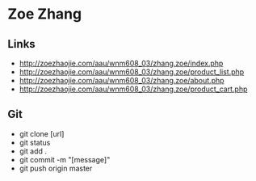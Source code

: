# Zoe Zhang

## Links

- http://zoezhaojie.com/aau/wnm608_03/zhang.zoe/index.php
- http://zoezhaojie.com/aau/wnm608_03/zhang.zoe/product_list.php
- http://zoezhaojie.com/aau/wnm608_03/zhang.zoe/about.php
- http://zoezhaojie.com/aau/wnm608_03/zhang.zoe/product_cart.php



## Git

- git clone [url]
- git status
- git add .
- git commit -m "[message]"
- git push origin master
